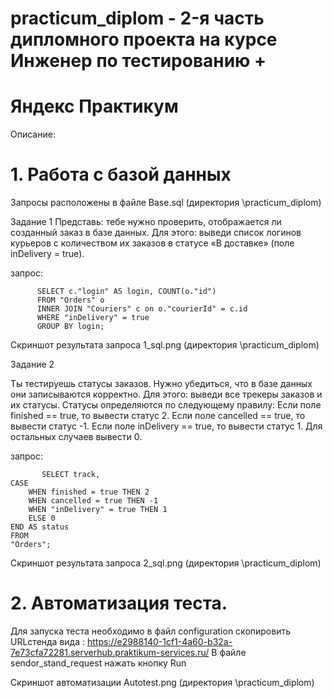 # practicum_diplom -  2-я часть дипломного проекта на курсе Инженер по тестированию +
# Яндекс Практикум

Описание:
# 1. Работа с базой данных
Запросы расположены в файле Base.sql (директория \practicum_diplom)

Задание 1
Представь: тебе нужно проверить, отображается ли созданный заказ в базе данных.
Для этого: выведи список логинов курьеров с количеством их заказов в статусе «В доставке» (поле inDelivery = true). 

запрос:

          SELECT c."login" AS login, COUNT(o."id")
          FROM "Orders" o
          INNER JOIN "Couriers" c on o."courierId" = c.id
          WHERE "inDelivery" = true
          GROUP BY login;

Скриншот результата запроса 1_sql.png (директория \practicum_diplom)

Задание 2

Ты тестируешь статусы заказов. Нужно убедиться, что в базе данных они записываются корректно.
Для этого: выведи все трекеры заказов и их статусы. 
Статусы определяются по следующему правилу:
Если поле finished == true, то вывести статус 2.
Если поле canсelled == true, то вывести статус -1.
Если поле inDelivery == true, то вывести статус 1.
Для остальных случаев вывести 0.

запрос:

           SELECT track,
    CASE
        WHEN finished = true THEN 2
        WHEN cancelled = true THEN -1
        WHEN "inDelivery" = true THEN 1
        ELSE 0
    END AS status
    FROM
    "Orders";

Скриншот результата запроса 2_sql.png (директория \practicum_diplom)
# 2. Автоматизация теста.

Для запуска теста необходимо в файл configuration скопировить URLстенда вида 
: https://e2988140-1cf1-4a60-b32a-7e73cfa72281.serverhub.praktikum-services.ru/
В файле sendor_stand_request нажать кнопку Run 

Скриншот автоматизации  Autotest.png (директория \practicum_diplom)
